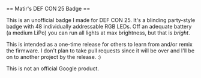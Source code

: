 == Matir's DEF CON 25 Badge ==

This is an unofficial badge I made for DEF CON 25.  It's a blinding party-style
badge with 48 individually addressable RGB LEDs.  Off an adequate battery (a
medium LiPo) you can run all lights at max brightness, but that is *bright*.

This is intended as a one-time release for others to learn from and/or remix the
firmware.  I don't plan to take pull requests since it will be over and I'll be
on to another project by the release.  :)

This is not an official Google product.
